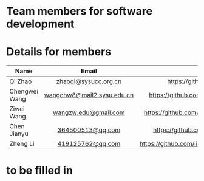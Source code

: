# Team members for software development 


# Details for members    

|   Name     	|         Email         	|           Site             	| institute 	|
|---------------|:------------------------:	|-----------------------------:	|---------------|
| Qi Zhao   	| zhaoqi@sysucc.org.cn  	| https://github.com/likelet 	| SYSUCC    	|
| Chengwei Wang | wangchw8@mail2.sysu.edu.cn| https://github.com/Ninomoriaty| SYSU          |
|  Ziwei Wang   |  wangzw.edu@gmail.com    |   https://github.com/ZIWEI-WONG |   SYSU |
| Chen Jianyu  	| 364500513@qq.com  	| https://github.com/chenjy327 	| SYSU    	|
| Zheng Li   	| 419125762@qq.com  	| https://github.com/lizheng141026 	| SYSUCC    	|


# to be filled in 
